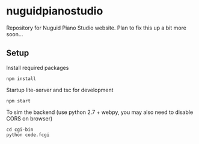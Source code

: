 # nuguidpianostudio
Repository for Nuguid Piano Studio website.  Plan to fix this up a bit more soon... 

## Setup
Install required packages
```
npm install
```

Startup lite-server and tsc for development
```
npm start
```

To sim the backend (use python 2.7 + webpy, you may also need to disable CORS on browser)
```
cd cgi-bin
python code.fcgi
```
